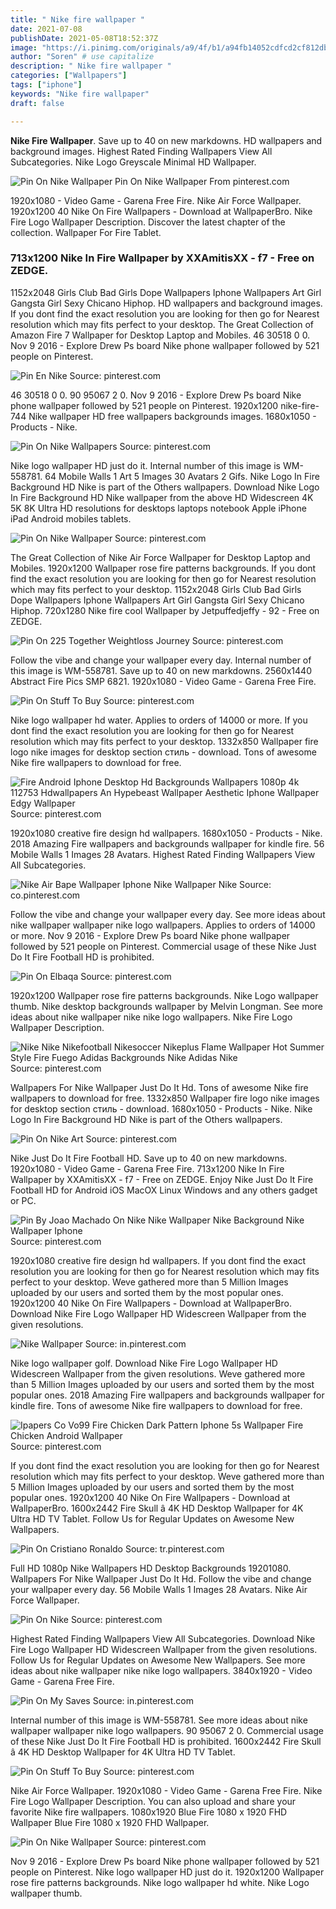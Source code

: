 ```yaml
---
title: " Nike fire wallpaper "
date: 2021-07-08
publishDate: 2021-05-08T18:52:37Z
image: "https://i.pinimg.com/originals/a9/4f/b1/a94fb14052cdfcd2cf812db163be393c.jpg"
author: "Soren" # use capitalize
description: " Nike fire wallpaper "
categories: ["Wallpapers"]
tags: ["iphone"]
keywords: "Nike fire wallpaper"
draft: false

---
```



**Nike Fire Wallpaper**. Save up to 40 on new markdowns. HD wallpapers and background images. Highest Rated Finding Wallpapers View All Subcategories. Nike Logo Greyscale Minimal HD Wallpaper.

![Pin On Nike Wallpaper](https://i.pinimg.com/originals/a9/4f/b1/a94fb14052cdfcd2cf812db163be393c.jpg "Pin On Nike Wallpaper")
Pin On Nike Wallpaper From pinterest.com


1920x1080 - Video Game - Garena Free Fire. Nike Air Force Wallpaper. 1920x1200 40 Nike On Fire Wallpapers - Download at WallpaperBro. Nike Fire Logo Wallpaper Description. Discover the latest chapter of the collection. Wallpaper For Fire Tablet.

### 713x1200 Nike In Fire Wallpaper by XXAmitisXX - f7 - Free on ZEDGE.

1152x2048 Girls Club Bad Girls Dope Wallpapers Iphone Wallpapers Art Girl Gangsta Girl Sexy Chicano Hiphop. HD wallpapers and background images. If you dont find the exact resolution you are looking for then go for Nearest resolution which may fits perfect to your desktop. The Great Collection of Amazon Fire 7 Wallpaper for Desktop Laptop and Mobiles. 46 30518 0 0. Nov 9 2016 - Explore Drew Ps board Nike phone wallpaper followed by 521 people on Pinterest.


![Pin En Nike](https://i.pinimg.com/originals/5d/08/71/5d0871ac8e7abdfae653e46ea607abc7.png "Pin En Nike")
Source: pinterest.com

46 30518 0 0. 90 95067 2 0. Nov 9 2016 - Explore Drew Ps board Nike phone wallpaper followed by 521 people on Pinterest. 1920x1200 nike-fire-744 Nike wallpaper HD free wallpapers backgrounds images. 1680x1050 - Products - Nike.

![Pin On Nike Wallpapers](https://i.pinimg.com/originals/5b/07/fc/5b07fccc544698ba7380a372d5ef98c6.png "Pin On Nike Wallpapers")
Source: pinterest.com

Nike logo wallpaper HD just do it. Internal number of this image is WM-558781. 64 Mobile Walls 1 Art 5 Images 30 Avatars 2 Gifs. Nike Logo In Fire Background HD Nike is part of the Others wallpapers. Download Nike Logo In Fire Background HD Nike wallpaper from the above HD Widescreen 4K 5K 8K Ultra HD resolutions for desktops laptops notebook Apple iPhone iPad Android mobiles tablets.

![Pin On Nike Wallpaper](https://i.pinimg.com/564x/24/60/99/246099d35fa4476bc76d31c5cc7c9f9f.jpg "Pin On Nike Wallpaper")
Source: pinterest.com

The Great Collection of Nike Air Force Wallpaper for Desktop Laptop and Mobiles. 1920x1200 Wallpaper rose fire patterns backgrounds. If you dont find the exact resolution you are looking for then go for Nearest resolution which may fits perfect to your desktop. 1152x2048 Girls Club Bad Girls Dope Wallpapers Iphone Wallpapers Art Girl Gangsta Girl Sexy Chicano Hiphop. 720x1280 Nike fire cool Wallpaper by Jetpuffedjeffy - 92 - Free on ZEDGE.

![Pin On 225 Together Weightloss Journey](https://i.pinimg.com/originals/bd/b1/b1/bdb1b10e250700d5aa1cef8cf1125bf3.jpg "Pin On 225 Together Weightloss Journey")
Source: pinterest.com

Follow the vibe and change your wallpaper every day. Internal number of this image is WM-558781. Save up to 40 on new markdowns. 2560x1440 Abstract Fire Pics SMP 6821. 1920x1080 - Video Game - Garena Free Fire.

![Pin On Stuff To Buy](https://i.pinimg.com/originals/c6/88/a5/c688a5a58dea8d51c4ed5e9a56bec4c7.jpg "Pin On Stuff To Buy")
Source: pinterest.com

Nike logo wallpaper hd water. Applies to orders of 14000 or more. If you dont find the exact resolution you are looking for then go for Nearest resolution which may fits perfect to your desktop. 1332x850 Wallpaper fire logo nike images for desktop section стиль - download. Tons of awesome Nike fire wallpapers to download for free.

![Fire Android Iphone Desktop Hd Backgrounds Wallpapers 1080p 4k 112753 Hdwallpapers An Hypebeast Wallpaper Aesthetic Iphone Wallpaper Edgy Wallpaper](https://i.pinimg.com/originals/3a/95/8a/3a958a2133ec091f067e4ee08a86d03b.jpg "Fire Android Iphone Desktop Hd Backgrounds Wallpapers 1080p 4k 112753 Hdwallpapers An Hypebeast Wallpaper Aesthetic Iphone Wallpaper Edgy Wallpaper")
Source: pinterest.com

1920x1080 creative fire design hd wallpapers. 1680x1050 - Products - Nike. 2018 Amazing Fire wallpapers and backgrounds wallpaper for kindle fire. 56 Mobile Walls 1 Images 28 Avatars. Highest Rated Finding Wallpapers View All Subcategories.

![Nike Air Bape Wallpaper Iphone Nike Wallpaper Nike](https://i.pinimg.com/originals/6a/6a/e5/6a6ae591e20062f5e5be4035078157e6.jpg "Nike Air Bape Wallpaper Iphone Nike Wallpaper Nike")
Source: co.pinterest.com

Follow the vibe and change your wallpaper every day. See more ideas about nike wallpaper wallpaper nike logo wallpapers. Applies to orders of 14000 or more. Nov 9 2016 - Explore Drew Ps board Nike phone wallpaper followed by 521 people on Pinterest. Commercial usage of these Nike Just Do It Fire Football HD is prohibited.

![Pin On Elbaqa](https://i.pinimg.com/originals/97/00/21/970021442f99239f4f306b54451d8b07.jpg "Pin On Elbaqa")
Source: pinterest.com

1920x1200 Wallpaper rose fire patterns backgrounds. Nike Logo wallpaper thumb. Nike desktop backgrounds wallpaper by Melvin Longman. See more ideas about nike wallpaper nike nike logo wallpapers. Nike Fire Logo Wallpaper Description.

![Nike Nike Nikefootball Nikesoccer Nikeplus Flame Wallpaper Hot Summer Style Fire Fuego Adidas Backgrounds Nike Adidas Nike](https://i.pinimg.com/originals/7a/48/c8/7a48c86dcf0ca70d86ad074c309ea595.jpg "Nike Nike Nikefootball Nikesoccer Nikeplus Flame Wallpaper Hot Summer Style Fire Fuego Adidas Backgrounds Nike Adidas Nike")
Source: pinterest.com

Wallpapers For Nike Wallpaper Just Do It Hd. Tons of awesome Nike fire wallpapers to download for free. 1332x850 Wallpaper fire logo nike images for desktop section стиль - download. 1680x1050 - Products - Nike. Nike Logo In Fire Background HD Nike is part of the Others wallpapers.

![Pin On Nike Art](https://i.pinimg.com/originals/33/63/73/336373055aa3f843fb50777253e4902b.jpg "Pin On Nike Art")
Source: pinterest.com

Nike Just Do It Fire Football HD. Save up to 40 on new markdowns. 1920x1080 - Video Game - Garena Free Fire. 713x1200 Nike In Fire Wallpaper by XXAmitisXX - f7 - Free on ZEDGE. Enjoy Nike Just Do It Fire Football HD for Android iOS MacOX Linux Windows and any others gadget or PC.

![Pin By Joao Machado On Nike Nike Wallpaper Nike Background Nike Wallpaper Iphone](https://i.pinimg.com/originals/dc/a4/cc/dca4cc1e0fd67a85e716ebf58f402627.jpg "Pin By Joao Machado On Nike Nike Wallpaper Nike Background Nike Wallpaper Iphone")
Source: pinterest.com

1920x1080 creative fire design hd wallpapers. If you dont find the exact resolution you are looking for then go for Nearest resolution which may fits perfect to your desktop. Weve gathered more than 5 Million Images uploaded by our users and sorted them by the most popular ones. 1920x1200 40 Nike On Fire Wallpapers - Download at WallpaperBro. Download Nike Fire Logo Wallpaper HD Widescreen Wallpaper from the given resolutions.

![Nike Wallpaper](https://i.pinimg.com/originals/de/48/0f/de480f54af08b0f5bde1ef6a887d20ad.jpg "Nike Wallpaper")
Source: in.pinterest.com

Nike logo wallpaper golf. Download Nike Fire Logo Wallpaper HD Widescreen Wallpaper from the given resolutions. Weve gathered more than 5 Million Images uploaded by our users and sorted them by the most popular ones. 2018 Amazing Fire wallpapers and backgrounds wallpaper for kindle fire. Tons of awesome Nike fire wallpapers to download for free.

![Ipapers Co Vo99 Fire Chicken Dark Pattern Iphone 5s Wallpaper Fire Chicken Android Wallpaper](https://i.pinimg.com/originals/1a/22/1a/1a221a9dd38d37dbbd603b87de9ff402.jpg "Ipapers Co Vo99 Fire Chicken Dark Pattern Iphone 5s Wallpaper Fire Chicken Android Wallpaper")
Source: pinterest.com

If you dont find the exact resolution you are looking for then go for Nearest resolution which may fits perfect to your desktop. Weve gathered more than 5 Million Images uploaded by our users and sorted them by the most popular ones. 1920x1200 40 Nike On Fire Wallpapers - Download at WallpaperBro. 1600x2442 Fire Skull â 4K HD Desktop Wallpaper for 4K Ultra HD TV Tablet. Follow Us for Regular Updates on Awesome New Wallpapers.

![Pin On Cristiano Ronaldo](https://i.pinimg.com/564x/66/27/7f/66277ffb4513da937881ae577602adb5.jpg "Pin On Cristiano Ronaldo")
Source: tr.pinterest.com

Full HD 1080p Nike Wallpapers HD Desktop Backgrounds 19201080. Wallpapers For Nike Wallpaper Just Do It Hd. Follow the vibe and change your wallpaper every day. 56 Mobile Walls 1 Images 28 Avatars. Nike Air Force Wallpaper.

![Pin On Nike](https://i.pinimg.com/736x/f0/42/41/f04241e8621da6f63e48ffa9c7429153.jpg "Pin On Nike")
Source: pinterest.com

Highest Rated Finding Wallpapers View All Subcategories. Download Nike Fire Logo Wallpaper HD Widescreen Wallpaper from the given resolutions. Follow Us for Regular Updates on Awesome New Wallpapers. See more ideas about nike wallpaper nike nike logo wallpapers. 3840x1920 - Video Game - Garena Free Fire.

![Pin On My Saves](https://i.pinimg.com/736x/70/40/4f/70404f6f0934d024e02aa2eb9d708dbb.jpg "Pin On My Saves")
Source: in.pinterest.com

Internal number of this image is WM-558781. See more ideas about nike wallpaper wallpaper nike logo wallpapers. 90 95067 2 0. Commercial usage of these Nike Just Do It Fire Football HD is prohibited. 1600x2442 Fire Skull â 4K HD Desktop Wallpaper for 4K Ultra HD TV Tablet.

![Pin On Stuff To Buy](https://i.pinimg.com/originals/cc/bd/c7/ccbdc71039a91cff4b9012a42762e484.jpg "Pin On Stuff To Buy")
Source: pinterest.com

Nike Air Force Wallpaper. 1920x1080 - Video Game - Garena Free Fire. Nike Fire Logo Wallpaper Description. You can also upload and share your favorite Nike fire wallpapers. 1080x1920 Blue Fire 1080 x 1920 FHD Wallpaper Blue Fire 1080 x 1920 FHD Wallpaper.

![Pin On Nike Wallpaper](https://i.pinimg.com/originals/a9/4f/b1/a94fb14052cdfcd2cf812db163be393c.jpg "Pin On Nike Wallpaper")
Source: pinterest.com

Nov 9 2016 - Explore Drew Ps board Nike phone wallpaper followed by 521 people on Pinterest. Nike logo wallpaper HD just do it. 1920x1200 Wallpaper rose fire patterns backgrounds. Nike logo wallpaper hd white. Nike Logo wallpaper thumb.

